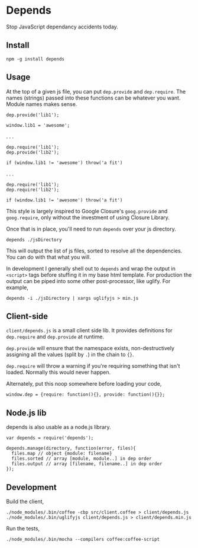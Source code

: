 
# Depends

Stop JavaScript dependancy accidents today.

## Install

    npm -g install depends

## Usage

At the top of a given js file, you can put `dep.provide` and `dep.require`. The names (strings) passed into these functions can be whatever you want. Module names makes sense.

    dep.provide('lib1');

    window.lib1 = 'awesome';

. . .

    dep.require('lib1');
    dep.provide('lib2');

    if (window.lib1 != 'awesome') throw('a fit')

. . .

    dep.require('lib1');
    dep.require('lib2');

    if (window.lib1 != 'awesome') throw('a fit')

This style is largely inspired to Google Closure's `goog.provide` and `goog.require`, only without the investment of using Closure Library.

Once that is in place, you'll need to run `depends` over your js directory.

    depends ./jsDirectory

This will output the list of js files, sorted to resolve all the dependencies. You can do with that what you will.

In development I generally shell out to `depends` and wrap the output in `<script>` tags before stuffing it in my base html template. For production the output can be piped into some other post-processor, like uglify. For example,

    depends -i ./jsDirectory | xargs uglifyjs > min.js

## Client-side

`client/depends.js` is a small client side lib. It provides definitions for `dep.require` and `dep.provide` at runtime.

`dep.provide` will ensure that the namespace exists, non-destructively assigning all the values (split by `.`) in the chain to `{}`.

`dep.require` will throw a warning if you're requiring something that isn't loaded. Normally this would never happen.

Alternately, put this noop somewhere before loading your code,

    window.dep = {require: function(){}, provide: function(){}};

## Node.js lib

depends is also usable as a node.js library.

    var depends = require('depends');

    depends.manage(directory, function(error, files){
      files.map // object {module: filename}
      files.sorted // array [module, module..] in dep order
      files.output // array [filename, filename..] in dep order
    });


## Development

Build the client,

    ./node_modules/.bin/coffee -cbp src/client.coffee > client/depends.js
    ./node_modules/.bin/uglifyjs client/depends.js > client/depends.min.js

Run the tests,

    ./node_modules/.bin/mocha --compilers coffee:coffee-script
